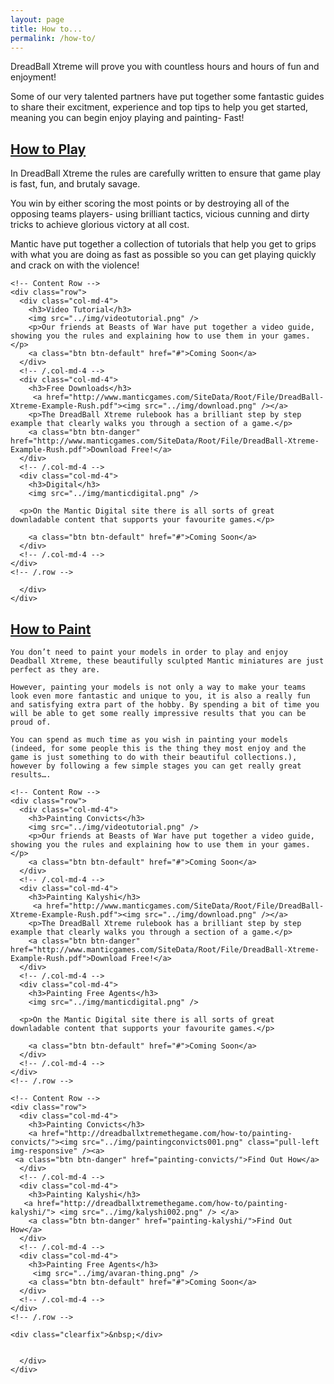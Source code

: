 ```yaml
---
layout: page
title: How to...
permalink: /how-to/
---
```


DreadBall Xtreme will prove you with countless hours and hours of fun and enjoyment!

Some of our very talented partners have put together some fantastic guides to share their excitment, experience and top tips to help you get started, meaning you can begin enjoy playing and painting- Fast!



<div class="panel-group" id="accordion" role="tablist" aria-multiselectable="true">
  <div class="panel panel-default">
    <div class="panel-heading" role="tab" id="headingOne">
      <h2 class="panel-title">
	<a data-toggle="collapse" data-parent="#accordion" href="#collapseOne" aria-expanded="true" aria-controls="collapseOne">
	  How to Play
	</a>
      </h2>
    </div>
    <div id="collapseOne" class="panel-collapse collapse" role="tabpanel" aria-labelledby="headingOne">
      <div class="panel-body">

In DreadBall Xtreme the rules are carefully written to ensure that game play is fast, fun, and brutaly savage. 

You win by either scoring the most points or by destroying all of the opposing teams players- using brilliant tactics, vicious cunning and dirty tricks to achieve glorious victory at all cost. 

Mantic have put together a collection of tutorials that help you get to grips with what you are doing as fast as possible so you can get playing quickly and crack on with the violence!

	<!-- Content Row -->
	<div class="row">
	  <div class="col-md-4">
	    <h3>Video Tutorial</h3>
	    <img src="../img/videotutorial.png" />
	    <p>Our friends at Beasts of War have put together a video guide, showing you the rules and explaining how to use them in your games.</p>
	    <a class="btn btn-default" href="#">Coming Soon</a>
	  </div>
	  <!-- /.col-md-4 -->
	  <div class="col-md-4">
	    <h3>Free Downloads</h3>
	     <a href="http://www.manticgames.com/SiteData/Root/File/DreadBall-Xtreme-Example-Rush.pdf"><img src="../img/download.png" /></a>
	    <p>The DreadBall Xtreme rulebook has a brilliant step by step example that clearly walks you through a section of a game.</p>
	    <a class="btn btn-danger" href="http://www.manticgames.com/SiteData/Root/File/DreadBall-Xtreme-Example-Rush.pdf">Download Free!</a>
	  </div>
	  <!-- /.col-md-4 -->
	  <div class="col-md-4">
	    <h3>Digital</h3>
	    <img src="../img/manticdigital.png" />
	   
	  <p>On the Mantic Digital site there is all sorts of great downladable content that supports your favourite games.</p>

	    <a class="btn btn-default" href="#">Coming Soon</a>
	  </div>
	  <!-- /.col-md-4 -->
	</div>
	<!-- /.row -->

      </div>
    </div>
  </div>
  <div class="panel panel-default">
    <div class="panel-heading" role="tab" id="headingTwo">
      <h2 class="panel-title">
        <a class="collapsed" data-toggle="collapse" data-parent="#accordion" href="#collapseTwo" aria-expanded="false" aria-controls="collapseTwo">
          How to Paint
        </a>
      </h2>
    </div>
    <div id="collapseTwo" class="panel-collapse collapse" role="tabpanel" aria-labelledby="headingTwo">
      <div class="panel-body">

	You don’t need to paint your models in order to play and enjoy Deadball Xtreme, these beautifully sculpted Mantic miniatures are just perfect as they are.

	However, painting your models is not only a way to make your teams look even more fantastic and unique to you, it is also a really fun and satisfying extra part of the hobby. By spending a bit of time you will be able to get some really impressive results that you can be proud of.

	You can spend as much time as you wish in painting your models (indeed, for some people this is the thing they most enjoy and the game is just something to do with their beautiful collections.), however by following a few simple stages you can get really great results….
	
	<!-- Content Row -->
	<div class="row">
	  <div class="col-md-4">
	    <h3>Painting Convicts</h3>
	    <img src="../img/videotutorial.png" />
	    <p>Our friends at Beasts of War have put together a video guide, showing you the rules and explaining how to use them in your games.</p>
	    <a class="btn btn-default" href="#">Coming Soon</a>
	  </div>
	  <!-- /.col-md-4 -->
	  <div class="col-md-4">
	    <h3>Painting Kalyshi</h3>
	     <a href="http://www.manticgames.com/SiteData/Root/File/DreadBall-Xtreme-Example-Rush.pdf"><img src="../img/download.png" /></a>
	    <p>The DreadBall Xtreme rulebook has a brilliant step by step example that clearly walks you through a section of a game.</p>
	    <a class="btn btn-danger" href="http://www.manticgames.com/SiteData/Root/File/DreadBall-Xtreme-Example-Rush.pdf">Download Free!</a>
	  </div>
	  <!-- /.col-md-4 -->
	  <div class="col-md-4">
	    <h3>Painting Free Agents</h3>
	    <img src="../img/manticdigital.png" />
	   
	  <p>On the Mantic Digital site there is all sorts of great downladable content that supports your favourite games.</p>

	    <a class="btn btn-default" href="#">Coming Soon</a>
	  </div>
	  <!-- /.col-md-4 -->
	</div>
	<!-- /.row -->

	<!-- Content Row -->
	<div class="row">
	  <div class="col-md-4">
	    <h3>Painting Convicts</h3>
	    <a href="http://dreadballxtremethegame.com/how-to/painting-convicts/"><img src="../img/paintingconvicts001.png" class="pull-left img-responsive" /><a>
	 <a class="btn btn-danger" href="painting-convicts/">Find Out How</a>
	  </div>
	  <!-- /.col-md-4 -->
	  <div class="col-md-4">
	    <h3>Painting Kalyshi</h3>
	   <a href="http://dreadballxtremethegame.com/how-to/painting-kalyshi/"> <img src="../img/kalyshi002.png" /> </a>
	    <a class="btn btn-danger" href="painting-kalyshi/">Find Out How</a>
	  </div>
	  <!-- /.col-md-4 -->
	  <div class="col-md-4">
	    <h3>Painting Free Agents</h3>
	     <img src="../img/avaran-thing.png" />
	    <a class="btn btn-default" href="#">Coming Soon</a>
	  </div>
	  <!-- /.col-md-4 -->
	</div>
	<!-- /.row -->

	<div class="clearfix">&nbsp;</div>


      </div>
    </div>
  </div>
</div>
